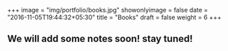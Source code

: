+++
image = "img/portfolio/books.jpg"
showonlyimage = false
date = "2016-11-05T19:44:32+05:30"
title = "Books"
draft = false
weight = 6
+++


## We will add some notes soon! stay tuned!
  

